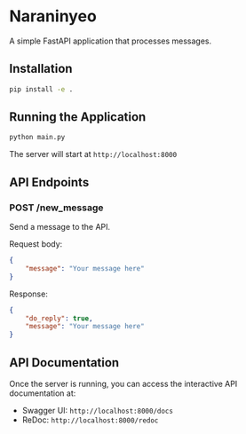 # Naraninyeo

A simple FastAPI application that processes messages.

## Installation

```bash
pip install -e .
```

## Running the Application

```bash
python main.py
```

The server will start at `http://localhost:8000`

## API Endpoints

### POST /new_message

Send a message to the API.

Request body:
```json
{
    "message": "Your message here"
}
```

Response:
```json
{
    "do_reply": true,
    "message": "Your message here"
}
```

## API Documentation

Once the server is running, you can access the interactive API documentation at:
- Swagger UI: `http://localhost:8000/docs`
- ReDoc: `http://localhost:8000/redoc`

